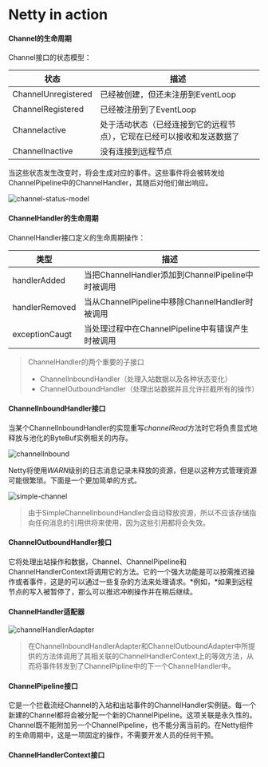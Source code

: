 # Netty in action

#### Channel的生命周期

Channel接口的状态模型：

| 状态                | 描述                                                         |
| ------------------- | ------------------------------------------------------------ |
| ChannelUnregistered | 已经被创建，但还未注册到EventLoop                            |
| ChannelRegistered   | 已经被注册到了EventLoop                                      |
| Channelactive       | 处于活动状态（已经连接到它的远程节点），它现在已经可以接收和发送数据了 |
| ChannelInactive     | 没有连接到远程节点                                           |

当这些状态发生改变时，将会生成对应的事件。这些事件将会被转发给ChannelPipeline中的ChannelHandler，其随后对他们做出响应。

![channel-status-model](/Users/songzhewen/Documents/open-source/IMarked/images/channel-status-model.png)

#### ChannelHandler的生命周期

ChannelHandler接口定义的生命周期操作：

| 类型           | 描述                                              |
| -------------- | ------------------------------------------------- |
| handlerAdded   | 当把ChannelHandler添加到ChannelPipeline中时被调用 |
| handlerRemoved | 当从ChannelPipeline中移除ChannelHandler时被调用   |
| exceptionCaugt | 当处理过程中在ChannelPipeline中有错误产生时被调用 |



> ChannelHandler的两个重要的子接口
>
> * ChannelInboundHandler（处理入站数据以及各种状态变化）
> * ChannelOutboundHandler（处理出站数据并且允许拦截所有的操作）



#### ChannelInboundHandler接口

当某个ChannelInboundHandler的实现重写*channelRead*方法时它将负责显式地释放与池化的ByteBuf实例相关的内存。

![channelInbound](/Users/songzhewen/Downloads/channelInbounderAdapter.png)



Netty将使用*WARN*级别的日志消息记录未释放的资源，但是以这种方式管理资源可能很繁琐。下面是一个更加简单的方式。

![simple-channel](/Users/songzhewen/Downloads/simpleChannelInboundHandler.png)

> 由于SimpleChannelInboundHandler会自动释放资源，所以不应该存储指向任何消息的引用供将来使用，因为这些引用都将会失效。



#### ChannelOutboundHandler接口

它将处理出站操作和数据，Channel、ChannelPipeline和ChannelHandlerContext将调用它的方法。它的一个强大功能是可以按需推迟操作或者事件，这是的可以通过一些复杂的方法来处理请求。*例如，*如果到远程节点的写入被暂停了，那么可以推迟冲刷操作并在稍后继续。



#### ChannelHandler适配器

![channelHandlerAdapter](/Users/songzhewen/Downloads/ChannelHandlerAdapter.png)

> 在ChannelInboundHandlerAdapter和ChannelOutboundAdapter中所提供的方法体调用了其相关联的ChannelHandlerContext上的等效方法，从而将事件转发到了ChannelPipline中的下一个ChannelHandler中。



####  ChannelPipeline接口

它是一个拦截流经Channel的入站和出站事件的ChannelHandler实例链。每一个新建的Channel都将会被分配一个新的ChannelPipeline。这项关联是永久性的。Channel既不能附加另一个ChannelPipeline，也不能分离当前的。在Netty组件的生命周期中，这是一项固定的操作，不需要开发人员的任何干预。



#### ChannelHandlerContext接口

